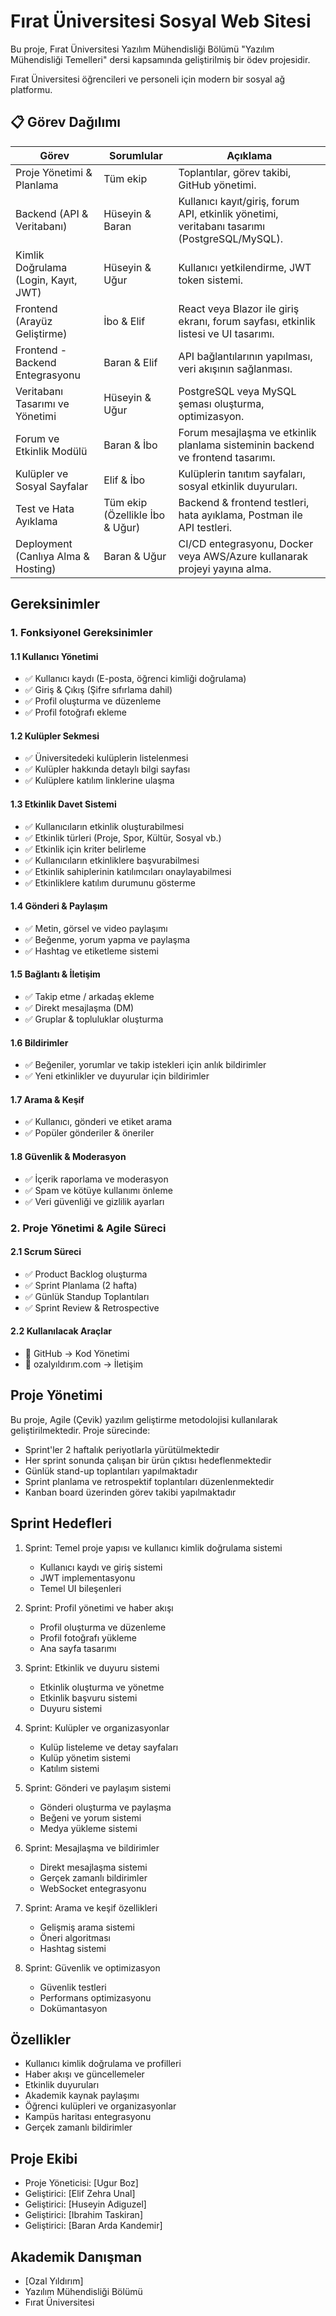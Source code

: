 # Fırat Üniversitesi Sosyal Web Sitesi

Bu proje, Fırat Üniversitesi Yazılım Mühendisliği Bölümü "Yazılım Mühendisliği Temelleri" dersi kapsamında geliştirilmiş bir ödev projesidir.

Fırat Üniversitesi öğrencileri ve personeli için modern bir sosyal ağ platformu.

## 📋 Görev Dağılımı

| Görev | Sorumlular | Açıklama |
|-------|------------|-----------|
| Proje Yönetimi & Planlama | Tüm ekip | Toplantılar, görev takibi, GitHub yönetimi. |
| Backend (API & Veritabanı) | Hüseyin & Baran | Kullanıcı kayıt/giriş, forum API, etkinlik yönetimi, veritabanı tasarımı (PostgreSQL/MySQL). |
| Kimlik Doğrulama (Login, Kayıt, JWT) | Hüseyin & Uğur | Kullanıcı yetkilendirme, JWT token sistemi. |
| Frontend (Arayüz Geliştirme) | İbo & Elif | React veya Blazor ile giriş ekranı, forum sayfası, etkinlik listesi ve UI tasarımı. |
| Frontend - Backend Entegrasyonu | Baran & Elif | API bağlantılarının yapılması, veri akışının sağlanması. |
| Veritabanı Tasarımı ve Yönetimi | Hüseyin & Uğur | PostgreSQL veya MySQL şeması oluşturma, optimizasyon. |
| Forum ve Etkinlik Modülü | Baran & İbo | Forum mesajlaşma ve etkinlik planlama sisteminin backend ve frontend tasarımı. |
| Kulüpler ve Sosyal Sayfalar | Elif & İbo | Kulüplerin tanıtım sayfaları, sosyal etkinlik duyuruları. |
| Test ve Hata Ayıklama | Tüm ekip (Özellikle İbo & Uğur) | Backend & frontend testleri, hata ayıklama, Postman ile API testleri. |
| Deployment (Canlıya Alma & Hosting) | Baran & Uğur | CI/CD entegrasyonu, Docker veya AWS/Azure kullanarak projeyi yayına alma. |

## Gereksinimler

### 1. Fonksiyonel Gereksinimler

#### 1.1 Kullanıcı Yönetimi
- ✅ Kullanıcı kaydı (E-posta, öğrenci kimliği doğrulama)
- ✅ Giriş & Çıkış (Şifre sıfırlama dahil)
- ✅ Profil oluşturma ve düzenleme
- ✅ Profil fotoğrafı ekleme

#### 1.2 Kulüpler Sekmesi
- ✅ Üniversitedeki kulüplerin listelenmesi
- ✅ Kulüpler hakkında detaylı bilgi sayfası
- ✅ Kulüplere katılım linklerine ulaşma

#### 1.3 Etkinlik Davet Sistemi
- ✅ Kullanıcıların etkinlik oluşturabilmesi
- ✅ Etkinlik türleri (Proje, Spor, Kültür, Sosyal vb.)
- ✅ Etkinlik için kriter belirleme
- ✅ Kullanıcıların etkinliklere başvurabilmesi
- ✅ Etkinlik sahiplerinin katılımcıları onaylayabilmesi
- ✅ Etkinliklere katılım durumunu gösterme

#### 1.4 Gönderi & Paylaşım
- ✅ Metin, görsel ve video paylaşımı
- ✅ Beğenme, yorum yapma ve paylaşma
- ✅ Hashtag ve etiketleme sistemi

#### 1.5 Bağlantı & İletişim
- ✅ Takip etme / arkadaş ekleme
- ✅ Direkt mesajlaşma (DM)
- ✅ Gruplar & topluluklar oluşturma

#### 1.6 Bildirimler
- ✅ Beğeniler, yorumlar ve takip istekleri için anlık bildirimler
- ✅ Yeni etkinlikler ve duyurular için bildirimler

#### 1.7 Arama & Keşif
- ✅ Kullanıcı, gönderi ve etiket arama
- ✅ Popüler gönderiler & öneriler

#### 1.8 Güvenlik & Moderasyon
- ✅ İçerik raporlama ve moderasyon
- ✅ Spam ve kötüye kullanımı önleme
- ✅ Veri güvenliği ve gizlilik ayarları


### 2. Proje Yönetimi & Agile Süreci

#### 2.1 Scrum Süreci
- ✅ Product Backlog oluşturma
- ✅ Sprint Planlama (2 hafta)
- ✅ Günlük Standup Toplantıları
- ✅ Sprint Review & Retrospective

#### 2.2 Kullanılacak Araçlar
- 📌 GitHub → Kod Yönetimi
- 📌 ozalyıldırım.com → İletişim

## Proje Yönetimi

Bu proje, Agile (Çevik) yazılım geliştirme metodolojisi kullanılarak geliştirilmektedir. Proje sürecinde:

- Sprint'ler 2 haftalık periyotlarla yürütülmektedir
- Her sprint sonunda çalışan bir ürün çıktısı hedeflenmektedir
- Günlük stand-up toplantıları yapılmaktadır
- Sprint planlama ve retrospektif toplantıları düzenlenmektedir
- Kanban board üzerinden görev takibi yapılmaktadır

## Sprint Hedefleri

1. Sprint: Temel proje yapısı ve kullanıcı kimlik doğrulama sistemi
   - Kullanıcı kaydı ve giriş sistemi
   - JWT implementasyonu
   - Temel UI bileşenleri

2. Sprint: Profil yönetimi ve haber akışı
   - Profil oluşturma ve düzenleme
   - Profil fotoğrafı yükleme
   - Ana sayfa tasarımı

3. Sprint: Etkinlik ve duyuru sistemi
   - Etkinlik oluşturma ve yönetme
   - Etkinlik başvuru sistemi
   - Duyuru sistemi

4. Sprint: Kulüpler ve organizasyonlar
   - Kulüp listeleme ve detay sayfaları
   - Kulüp yönetim sistemi
   - Katılım sistemi

5. Sprint: Gönderi ve paylaşım sistemi
   - Gönderi oluşturma ve paylaşma
   - Beğeni ve yorum sistemi
   - Medya yükleme sistemi

6. Sprint: Mesajlaşma ve bildirimler
   - Direkt mesajlaşma sistemi
   - Gerçek zamanlı bildirimler
   - WebSocket entegrasyonu

7. Sprint: Arama ve keşif özellikleri
   - Gelişmiş arama sistemi
   - Öneri algoritması
   - Hashtag sistemi

8. Sprint: Güvenlik ve optimizasyon
   - Güvenlik testleri
   - Performans optimizasyonu
   - Dokümantasyon

## Özellikler

- Kullanıcı kimlik doğrulama ve profilleri
- Haber akışı ve güncellemeler
- Etkinlik duyuruları
- Akademik kaynak paylaşımı
- Öğrenci kulüpleri ve organizasyonlar
- Kampüs haritası entegrasyonu
- Gerçek zamanlı bildirimler


## Proje Ekibi

- Proje Yöneticisi: [Ugur Boz]
- Geliştirici: [Elif Zehra Unal]
- Geliştirici: [Huseyin Adiguzel]
- Geliştirici: [Ibrahim Taskiran]
- Geliştirici: [Baran Arda Kandemir]

## Akademik Danışman

- [Ozal Yıldırım]
- Yazılım Mühendisliği Bölümü
- Fırat Üniversitesi
